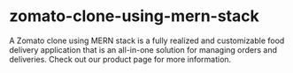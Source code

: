 # zomato-clone-using-mern-stack
A Zomato clone using MERN stack is a fully realized and customizable food delivery application that is an all-in-one solution for managing orders and deliveries. Check out our product page for more information.
